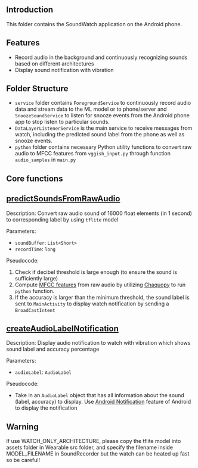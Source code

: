 
Introduction
------------
This folder contains the SoundWatch application on the Android phone. 

## Features
- Record audio in the background and continuously recognizing sounds based on different architectures
- Display sound notification with vibration


Folder Structure
-------------
- `service` folder contains `ForegroundService` to continuously record audio data and stream data to the ML model or to phone/server and `SnoozeSoundService` to listen for snooze events from the Android phone app to stop listen to particular sounds.
- `DataLayerListenerService` is the main service to receive messages from watch, including the predicted sound label from the phone as well as snooze events.
- `python` folder contains necessary Python utility functions to convert raw audio to MFCC features from `vggish_input.py` through function `audio_samples` in `main.py`

Core functions
-------------
[predictSoundsFromRawAudio](src/main/java/com/wearable/sound/utils/SoundRecorder.java)
-------
Description: Convert raw audio sound of 16000 float elements (in 1 second) to corresponding label by using `tflite` model


Parameters:
- `soundBuffer`: `List<Short>`
- `recordTime`: `long`

Pseudocode: 
1. Check if decibel threshold is large enough (to ensure the sound is sufficiently large)
2. Compute [MFCC features](https://en.wikipedia.org/wiki/Mel-frequency_cepstrum) from raw audio by utilizing [Chaquopy](https://chaquo.com/chaquopy/) to run `python` function.  
3. If the accuracy is larger than the minimum threshold, the sound label is sent to `MainActivity` to display watch notification by sending a `BroadCastIntent`

[createAudioLabelNotification](src/main/java/com/wearable/sound/ui/activity/MainActivity.java)
----------

Description: Display audio notification to watch with vibration which shows sound label and accuracy percentage

Parameters:
- `audioLabel`: `AudioLabel`

Pseudocode:
- Take in an `AudioLabel` object that has all information about the sound (label, accuracy) to display. Use [Android Notification](https://developer.android.com/training/notify-user/build-notification) feature of Android to display the notification

## Warning ##
If use WATCH_ONLY_ARCHITECTURE, please copy the tflite model into assets folder in Wearable src folder, and specify the filename inside MODEL_FILENAME in SoundRecorder but the watch can be heated up fast so be careful!
